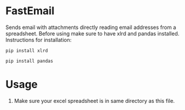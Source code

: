# FastEmail
Sends email with attachments directly reading email addresses from a spreadsheet.
Before using make sure to have xlrd and pandas installed.
Instructions for installation:
```
pip install xlrd
```
```
pip install pandas
```
# Usage
1. Make sure your excel spreadsheet is in same directory as this file.
